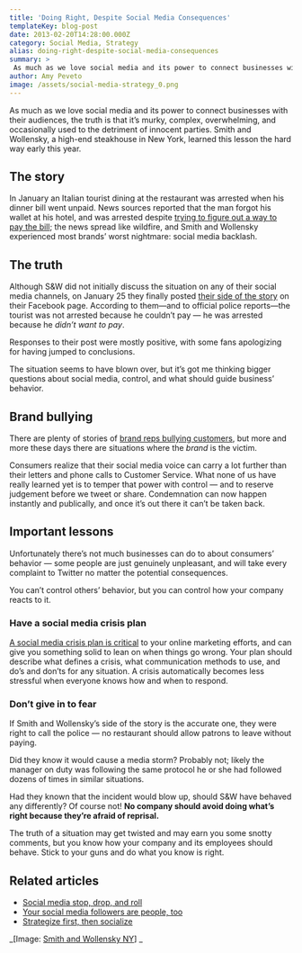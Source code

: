 ```yaml
---
title: 'Doing Right, Despite Social Media Consequences'
templateKey: blog-post
date: 2013-02-20T14:28:00.000Z
category: Social Media, Strategy
alias: doing-right-despite-social-media-consequences
summary: > 
 As much as we love social media and its power to connect businesses with their audiences, the truth is that it’s murky, complex, overwhelming, and occasionally used to the detriment of innocent parties. Smith and Wollensky, a high-end steakhouse in New York, learned this lesson the hard way early this year.
author: Amy Peveto
image: /assets/social-media-strategy_0.png
---
```


As much as we love social media and its power to connect businesses with their audiences, the truth is that it’s murky, complex, overwhelming, and occasionally used to the detriment of innocent parties. Smith and Wollensky, a high-end steakhouse in New York, learned this lesson the hard way early this year.

The story
---------

In January an Italian tourist dining at the restaurant was arrested when his dinner bill went unpaid. News sources reported that the man forgot his wallet at his hotel, and was arrested despite [trying to figure out a way to pay the bill](http://www.dailymail.co.uk/news/article-2268271/Vacation-rough-start-Italian-tourist-arrested-New-York-pay-tab-forgot-wallet.html); the news spread like wildfire, and Smith and Wollensky experienced most brands’ worst nightmare: social media backlash.

The truth
---------

Although S&W did not initially discuss the situation on any of their social media channels, on January 25 they finally posted [their side of the story](https://www.facebook.com/permalink.php?story_fbid=10151203176760563&id=31807870562) on their Facebook page. According to them—and to official police reports—the tourist was not arrested because he couldn’t pay — he was arrested because he _didn’t want to pay_.

Responses to their post were mostly positive, with some fans apologizing for having jumped to conclusions.

The situation seems to have blown over, but it’s got me thinking bigger questions about social media, control, and what should guide business’ behavior.

Brand bullying
--------------

There are plenty of stories of [brand reps bullying customers](http://venturebeat.com/2011/12/27/ocean-marketing-how-to-self-destruct-your-company-with-just-a-few-measly-emails/), but more and more these days there are situations where the _brand_ is the victim.

Consumers realize that their social media voice can carry a lot further than their letters and phone calls to Customer Service. What none of us have really learned yet is to temper that power with control — and to reserve judgement before we tweet or share. Condemnation can now happen instantly and publically, and once it’s out there it can’t be taken back.

Important lessons
-----------------

Unfortunately there’s not much businesses can do to about consumers’ behavior — some people are just genuinely unpleasant, and will take every complaint to Twitter no matter the potential consequences.

You can’t control others’ behavior, but you can control how your company reacts to it.

### Have a social media crisis plan

[A social media crisis plan is critical](http://www.advancedwebranking.com/blog/social-media-crisis-management/) to your online marketing efforts, and can give you something solid to lean on when things go wrong. Your plan should describe what defines a crisis, what communication methods to use, and do’s and don’ts for any situation. A crisis automatically becomes less stressful when everyone knows how and when to respond.

### Don’t give in to fear

If Smith and Wollensky’s side of the story is the accurate one, they were right to call the police — no restaurant should allow patrons to leave without paying.

Did they know it would cause a media storm? Probably not; likely the manager on duty was following the same protocol he or she had followed dozens of times in similar situations.

Had they known that the incident would blow up, should S&W have behaved any differently? Of course not! **No company should avoid doing what’s right because they’re afraid of reprisal.**

The truth of a situation may get twisted and may earn you some snotty comments, but you know how your company and its employees should behave. Stick to your guns and do what you know is right.

Related articles
----------------

*   [Social media stop, drop, and roll](/blog/10/02/2012/what-stop-drop-and-roll-teaches-us-about-social-media)
*   [Your social media followers are people, too](/blog/11/28/2012/back-basics-your-social-media-followers-are-people)
*   [Strategize first, then socialize](/blog/07/24/2012/you-pin-plan)

_\[Image: [Smith and Wollensky NY](http://smithandwollensky.com/)\] _